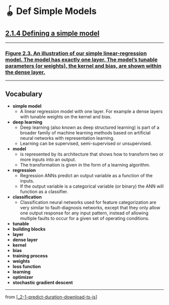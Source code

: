 # 🪀 Def Simple Models

## [**2.1.4** Defining a simple model](https://livebook.manning.com/book/deep-learning-with-javascript/chapter-2/34)

---

### [**Figure 2.3.** An illustration of our simple linear-regression model. The model has exactly one layer. The model’s tunable parameters (or weights), the kernel and bias, are shown within the dense layer.](https://livebook.manning.com/book/deep-learning-with-javascript/chapter-2/ch02fig03)

---

## **Vocabulary**

- **simple model**
  - A linear regression model with one layer. For example a dense layers with tunable weights on the kernel and bias.
- **deep learning**
  - Deep learning (also known as deep structured learning) is part of a broader family of machine learning methods based on artificial neural networks with representation learning.
  - Learning can be supervised, semi-supervised or unsupervised.
- **model**
  - is represented by its architecture that shows how to transform two or more inputs into an output.
  - The transformation is given in the form of a learning algorithm.
- **regression**
  - Regression ANNs predict an output variable as a function of the inputs.
  - If the output variable is a categorical variable (or binary) the ANN will function as a classifier.
- **classification**
  - Classification neural networks used for feature categorization are very similar to fault-diagnosis networks, except that they only allow one output response for any input pattern, instead of allowing multiple faults to occur for a given set of operating conditions.
- **tunable**
- **building blocks**
- **layer**
- **dense layer**
- **kernel**
- **bias**
- **training process**
- **weights**
- **loss function**
- **learning**
- **optimizer**
- **stochastic gradient descent**

---

from [[_2-1-predict-duration-download-ts-js]]

[//begin]: # "Autogenerated link references for markdown compatibility"
[_2-1-predict-duration-download-ts-js]: _2-1-predict-duration-download-ts-js.md "🪀 Predict TF.js Download"
[//end]: # "Autogenerated link references"
